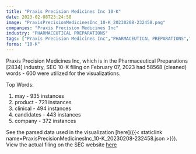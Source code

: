 ```yaml
---
title: "Praxis Precision Medicines Inc 10-K"
date: 2023-02-08T23:24:58
image: "PraxisPrecisionMedicinesInc_10-K_20230208-232458.png"
companies: "Praxis Precision Medicines Inc"
industry: "PHARMACEUTICAL PREPARATIONS"
tags: ["Praxis Precision Medicines Inc","PHARMACEUTICAL PREPARATIONS","02-07-2023","10-K"]
forms: "10-K"
---
```

Praxis Precision Medicines Inc, which is in the Pharmaceutical Preparations [2834] industry, SEC 10-K filing on February 07, 2023 had 58568 (cleaned) words - 600 were utilized for the visualizations.

Top Words:
1. may - 935 instances
2. product - 721 instances
3. clinical - 494 instances
4. candidates - 443 instances
5. company - 372 instances


See the parsed data used in the visualization [here]({{< staticlink name=PraxisPrecisionMedicinesInc_10-K_20230208-232458.json >}}).  
View the actual filing on the SEC website [here](https://www.sec.gov/Archives/edgar/data/1689548/0001689548-23-000044.txt)